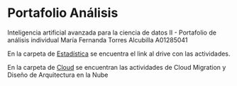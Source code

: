 # Portafolio Análisis
Inteligencia artificial avanzada para la ciencia de datos II - Portafolio de análisis individual
María Fernanda Torres Alcubilla A01285041

En la carpeta de [Estadística](Estadistica) se encuentra el link al drive con las actividades.

En la carpeta de [Cloud](Cloud) se encuentran las actividades de Cloud Migration y Diseño de Arquitectura en la Nube
